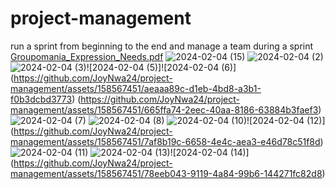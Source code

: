 # project-management
run a sprint from beginning to the end
and manage a team during a sprint
[Groupomania_Expression_Needs.pdf](https://github.com/JoyNwa24/project-management/files/14156980/Groupomania_Expression_Needs.pdf)
![2024-02-04 (15)](https://github.com/JoyNwa24/project-management/assets/158567451/eff9a28e-c82f-4e74-bf4b-daceb82bf304)
![2024-02-04 (2)](https://github.com/JoyNwa24/project-management/assets/158567451/03ad2609-93a9-4509-8f19-d29e90e80ee8)
![2024-02-04 (3)](https://github.com/JoyNwa24/project-management/assets/158567451/28ae2523-6632-4b68-ac12-4a2d783b0d50)![2024-02-04 (5)]![2024-02-04 (6)]
(https://github.com/JoyNwa24/project-management/assets/158567451/aeaaa89c-d1eb-4bd8-a3b1-f0b3dcbd3773)
(https://github.com/JoyNwa24/project-management/assets/158567451/665ffa74-2eec-40aa-8186-63884b3faef3)
![2024-02-04 (7)](https://github.com/JoyNwa24/project-management/assets/158567451/d27bcda8-6cc1-4d12-a26f-5201035c9b50)
![2024-02-04 (8)](https://github.com/JoyNwa24/project-management/assets/158567451/e1ad7768-bebe-4081-a851-2821d67cf6ca)
![2024-02-04 (10)](https://github.com/JoyNwa24/project-management/assets/158567451/ba0371b0-7c5a-4e4b-905a-d9f29110cb4a)![2024-02-04 (12)]
(https://github.com/JoyNwa24/project-management/assets/158567451/7af8b19c-6658-4e4c-aea3-e46d78c51f8d)
![2024-02-04 (11)](https://github.com/JoyNwa24/project-management/assets/158567451/25a0a974-5caa-4a96-bfe0-38f8cf4e2050)
![2024-02-04 (13)](https://github.com/JoyNwa24/project-management/assets/158567451/8dfcfd6a-465b-4ffc-a5c2-9c03099ca0a2)![2024-02-04 (14)]
(https://github.com/JoyNwa24/project-management/assets/158567451/78eeb043-9119-4a84-99b6-144271fc82d8)

